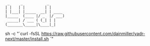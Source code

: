      _     _           _
    | |   | |         | |
    | |___| |_____  __| | ____
    |_____  (____ |/ _  |/ ___)
     _____| / ___ ( (_| | |
    (_______\_____|\____|_|


sh -c "\`curl -fsSL https://raw.githubusercontent.com/dainmiller/yadr-next/master/install.sh \`"
